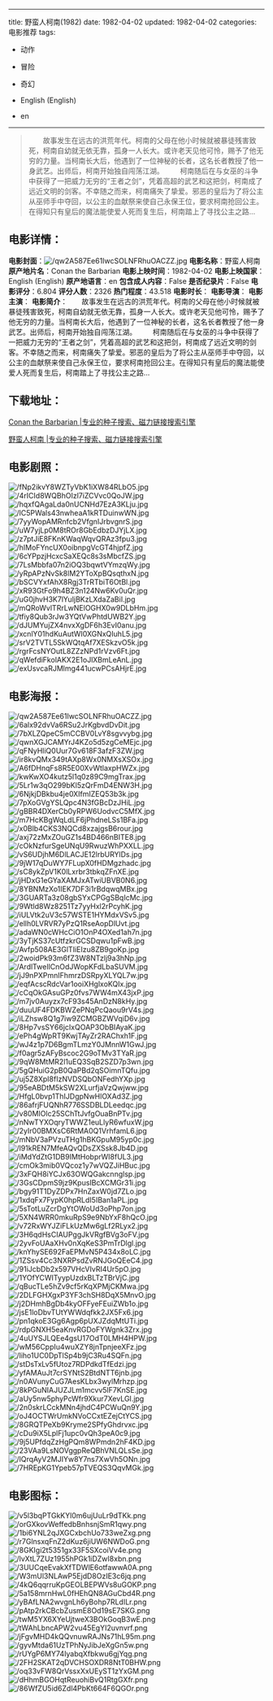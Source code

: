 
---
title: 野蛮人柯南(1982)
date: 1982-04-02
updated: 1982-04-02
categories: 电影推荐
tags:
- 动作
- 冒险
- 奇幻

- English (English)
- en
---


> 　　故事发生在远古的洪荒年代。柯南的父母在他小时候就被暴徒残害致死，柯南自幼就无依无靠，孤身一人长大。或许老天见他可怜，赐予了他无穷的力量。当柯南长大后，他遇到了一位神秘的长者，这名长者教授了他一身武艺。出师后，柯南开始独自闯荡江湖。  　　柯南随后在与女巫的斗争中获得了一把威力无穷的“王者之剑”，凭着高超的武艺和这把剑，柯南成了远近文明的剑客。不幸随之而来，柯南痛失了挚爱。邪恶的皇后为了将公主从巫师手中夺回，以公主的血献祭来使自己永保王位，要求柯南抢回公主。在得知只有皇后的魔法能使爱人死而复生后，柯南踏上了寻找公主之路...

## **电影详情**：

**电影封面**：<img src="https://image.tmdb.org/t/p/w200/qw2A587Ee61IwcSOLNFRhuOACZZ.jpg" alt="/qw2A587Ee61IwcSOLNFRhuOACZZ.jpg" title="/qw2A587Ee61IwcSOLNFRhuOACZZ.jpg">
**电影名称**：野蛮人柯南
**原产地片名**：Conan the Barbarian
**电影上映时间**：1982-04-02
**电影上映国家**：English (English)
**原产地语言**：en
**包含成人内容**：False
**是否纪录片**：False
**电影评分**：6.804
**评分人数**：2326
**热门程度**：43.518
**电影时长**：
**电影导演**：
**电影主演**：
**电影简介**：　　故事发生在远古的洪荒年代。柯南的父母在他小时候就被暴徒残害致死，柯南自幼就无依无靠，孤身一人长大。或许老天见他可怜，赐予了他无穷的力量。当柯南长大后，他遇到了一位神秘的长者，这名长者教授了他一身武艺。出师后，柯南开始独自闯荡江湖。  　　柯南随后在与女巫的斗争中获得了一把威力无穷的“王者之剑”，凭着高超的武艺和这把剑，柯南成了远近文明的剑客。不幸随之而来，柯南痛失了挚爱。邪恶的皇后为了将公主从巫师手中夺回，以公主的血献祭来使自己永保王位，要求柯南抢回公主。在得知只有皇后的魔法能使爱人死而复生后，柯南踏上了寻找公主之路...

## **下载地址**：
[Conan the Barbarian |专业的种子搜索、磁力链接搜索引擎](https://movie.amd794.com:2083/?search=Conan%20the%20Barbarian&ordering=&mode=match_phrase&page_size=10&page=1)

[野蛮人柯南 |专业的种子搜索、磁力链接搜索引擎](https://movie.amd794.com:2083/?search=%E9%87%8E%E8%9B%AE%E4%BA%BA%E6%9F%AF%E5%8D%97&ordering=&mode=match_phrase&page_size=10&page=1)
 

## **电影剧照**：
<img src="https://image.tmdb.org/t/p/original/fNp2ikvY8WZTyVbK1iXW84RLbO5.jpg" alt="/fNp2ikvY8WZTyVbK1iXW84RLbO5.jpg" title="/fNp2ikvY8WZTyVbK1iXW84RLbO5.jpg"><img src="https://image.tmdb.org/t/p/original/4rICId8WQBhOIzl7iZCVvc0QoJW.jpg" alt="/4rICId8WQBhOIzl7iZCVvc0QoJW.jpg" title="/4rICId8WQBhOIzl7iZCVvc0QoJW.jpg"><img src="https://image.tmdb.org/t/p/original/hqxfQAgaLda0nUCNHd7EzA3KLju.jpg" alt="/hqxfQAgaLda0nUCNHd7EzA3KLju.jpg" title="/hqxfQAgaLda0nUCNHd7EzA3KLju.jpg"><img src="https://image.tmdb.org/t/p/original/lC5PWals43nwheaA1kRTDuinwWN.jpg" alt="/lC5PWals43nwheaA1kRTDuinwWN.jpg" title="/lC5PWals43nwheaA1kRTDuinwWN.jpg"><img src="https://image.tmdb.org/t/p/original/7yyWopAMRnfcb2VfgnIJrbvgnrS.jpg" alt="/7yyWopAMRnfcb2VfgnIJrbvgnrS.jpg" title="/7yyWopAMRnfcb2VfgnIJrbvgnrS.jpg"><img src="https://image.tmdb.org/t/p/original/uW7yjLp0M8tROr8GbEdbzDJYjLX.jpg" alt="/uW7yjLp0M8tROr8GbEdbzDJYjLX.jpg" title="/uW7yjLp0M8tROr8GbEdbzDJYjLX.jpg"><img src="https://image.tmdb.org/t/p/original/z7ptJiE8FKnKWaqWqvQRAz3fpu3.jpg" alt="/z7ptJiE8FKnKWaqWqvQRAz3fpu3.jpg" title="/z7ptJiE8FKnKWaqWqvQRAz3fpu3.jpg"><img src="https://image.tmdb.org/t/p/original/hIMoFYncUX0oibnpgVcGT4hjpfZ.jpg" alt="/hIMoFYncUX0oibnpgVcGT4hjpfZ.jpg" title="/hIMoFYncUX0oibnpgVcGT4hjpfZ.jpg"><img src="https://image.tmdb.org/t/p/original/6cYPpzjHcxcSaXEQc8s3sMbcfZS.jpg" alt="/6cYPpzjHcxcSaXEQc8s3sMbcfZS.jpg" title="/6cYPpzjHcxcSaXEQc8s3sMbcfZS.jpg"><img src="https://image.tmdb.org/t/p/original/7LsMbbfa07n2iOQ3bqwtVYmzqWy.jpg" alt="/7LsMbbfa07n2iOQ3bqwtVYmzqWy.jpg" title="/7LsMbbfa07n2iOQ3bqwtVYmzqWy.jpg"><img src="https://image.tmdb.org/t/p/original/yRpAPzNvSk8lM2YToXpBQsqthxN.jpg" alt="/yRpAPzNvSk8lM2YToXpBQsqthxN.jpg" title="/yRpAPzNvSk8lM2YToXpBQsqthxN.jpg"><img src="https://image.tmdb.org/t/p/original/bSCVYxfAhX8Rgj3TrRTbiT6OtBl.jpg" alt="/bSCVYxfAhX8Rgj3TrRTbiT6OtBl.jpg" title="/bSCVYxfAhX8Rgj3TrRTbiT6OtBl.jpg"><img src="https://image.tmdb.org/t/p/original/xR93GtFo9h4BZ3n124Nw6Kv0uQr.jpg" alt="/xR93GtFo9h4BZ3n124Nw6Kv0uQr.jpg" title="/xR93GtFo9h4BZ3n124Nw6Kv0uQr.jpg"><img src="https://image.tmdb.org/t/p/original/uG0jhvH3K7lYuIjBKzLXdaZaBiI.jpg" alt="/uG0jhvH3K7lYuIjBKzLXdaZaBiI.jpg" title="/uG0jhvH3K7lYuIjBKzLXdaZaBiI.jpg"><img src="https://image.tmdb.org/t/p/original/mQRoWvlTRrLwNElOGHX0w9DLbHm.jpg" alt="/mQRoWvlTRrLwNElOGHX0w9DLbHm.jpg" title="/mQRoWvlTRrLwNElOGHX0w9DLbHm.jpg"><img src="https://image.tmdb.org/t/p/original/tfiy8Qub3rJw3YQtVwPhtdUWB2Y.jpg" alt="/tfiy8Qub3rJw3YQtVwPhtdUWB2Y.jpg" title="/tfiy8Qub3rJw3YQtVwPhtdUWB2Y.jpg"><img src="https://image.tmdb.org/t/p/original/dJUMYujZX4nvxXgDF6h3EvI0anu.jpg" alt="/dJUMYujZX4nvxXgDF6h3EvI0anu.jpg" title="/dJUMYujZX4nvxXgDF6h3EvI0anu.jpg"><img src="https://image.tmdb.org/t/p/original/xcnlY01hdKuAutWI0XGNxQIuhL5.jpg" alt="/xcnlY01hdKuAutWI0XGNxQIuhL5.jpg" title="/xcnlY01hdKuAutWI0XGNxQIuhL5.jpg"><img src="https://image.tmdb.org/t/p/original/srV2TVTL5SkWQtqAf7XESkzvO5k.jpg" alt="/srV2TVTL5SkWQtqAf7XESkzvO5k.jpg" title="/srV2TVTL5SkWQtqAf7XESkzvO5k.jpg"><img src="https://image.tmdb.org/t/p/original/rgrFcsNYOutL8ZZzNPd1rVzv6Ft.jpg" alt="/rgrFcsNYOutL8ZZzNPd1rVzv6Ft.jpg" title="/rgrFcsNYOutL8ZZzNPd1rVzv6Ft.jpg"><img src="https://image.tmdb.org/t/p/original/qWefdiFkolAKX2E1oJlXBmLeAnL.jpg" alt="/qWefdiFkolAKX2E1oJlXBmLeAnL.jpg" title="/qWefdiFkolAKX2E1oJlXBmLeAnL.jpg"><img src="https://image.tmdb.org/t/p/original/exUsvcaRJMlmg441ucwPCsAHjrE.jpg" alt="/exUsvcaRJMlmg441ucwPCsAHjrE.jpg" title="/exUsvcaRJMlmg441ucwPCsAHjrE.jpg">

## **电影海报**：
<img src="https://image.tmdb.org/t/p/original/qw2A587Ee61IwcSOLNFRhuOACZZ.jpg" alt="/qw2A587Ee61IwcSOLNFRhuOACZZ.jpg" title="/qw2A587Ee61IwcSOLNFRhuOACZZ.jpg"><img src="https://image.tmdb.org/t/p/original/6alx92dvVa6RSu2JrKgbvdDvDit.jpg" alt="/6alx92dvVa6RSu2JrKgbvdDvDit.jpg" title="/6alx92dvVa6RSu2JrKgbvdDvDit.jpg"><img src="https://image.tmdb.org/t/p/original/7bXLZQpeC5mCCBV0LvY8sgvvybg.jpg" alt="/7bXLZQpeC5mCCBV0LvY8sgvvybg.jpg" title="/7bXLZQpeC5mCCBV0LvY8sgvvybg.jpg"><img src="https://image.tmdb.org/t/p/original/qwnXGJCAMYrJ4KZo5d5zgCeMEjc.jpg" alt="/qwnXGJCAMYrJ4KZo5d5zgCeMEjc.jpg" title="/qwnXGJCAMYrJ4KZo5d5zgCeMEjc.jpg"><img src="https://image.tmdb.org/t/p/original/qFNyHliQ0Uur7Gv618F3afzF3ZW.jpg" alt="/qFNyHliQ0Uur7Gv618F3afzF3ZW.jpg" title="/qFNyHliQ0Uur7Gv618F3afzF3ZW.jpg"><img src="https://image.tmdb.org/t/p/original/ir8kvQMx349tAXp8Wx0NMXsXSOx.jpg" alt="/ir8kvQMx349tAXp8Wx0NMXsXSOx.jpg" title="/ir8kvQMx349tAXp8Wx0NMXsXSOx.jpg"><img src="https://image.tmdb.org/t/p/original/A6fDHnqFs8R5E00XvWtlaxpHWZx.jpg" alt="/A6fDHnqFs8R5E00XvWtlaxpHWZx.jpg" title="/A6fDHnqFs8R5E00XvWtlaxpHWZx.jpg"><img src="https://image.tmdb.org/t/p/original/kwKwXO4kutz5l1q0z89C9mgTrax.jpg" alt="/kwKwXO4kutz5l1q0z89C9mgTrax.jpg" title="/kwKwXO4kutz5l1q0z89C9mgTrax.jpg"><img src="https://image.tmdb.org/t/p/original/5Lr1w3qO299bKl5zQrFmD4ENW3H.jpg" alt="/5Lr1w3qO299bKl5zQrFmD4ENW3H.jpg" title="/5Lr1w3qO299bKl5zQrFmD4ENW3H.jpg"><img src="https://image.tmdb.org/t/p/original/6NjkjDBkbu4je0XIfmIZEQ53b3k.jpg" alt="/6NjkjDBkbu4je0XIfmIZEQ53b3k.jpg" title="/6NjkjDBkbu4je0XIfmIZEQ53b3k.jpg"><img src="https://image.tmdb.org/t/p/original/7pXoGVgYSLQpc4N3fGBcDzJHiL.jpg" alt="/7pXoGVgYSLQpc4N3fGBcDzJHiL.jpg" title="/7pXoGVgYSLQpc4N3fGBcDzJHiL.jpg"><img src="https://image.tmdb.org/t/p/original/gBBR4DXerCb0yRPW6UodvcC5MfX.jpg" alt="/gBBR4DXerCb0yRPW6UodvcC5MfX.jpg" title="/gBBR4DXerCb0yRPW6UodvcC5MfX.jpg"><img src="https://image.tmdb.org/t/p/original/m7HcKBgWqLdLF6jPhdneLSs1BFa.jpg" alt="/m7HcKBgWqLdLF6jPhdneLSs1BFa.jpg" title="/m7HcKBgWqLdLF6jPhdneLSs1BFa.jpg"><img src="https://image.tmdb.org/t/p/original/x0Blb4CKS3NQCd8xzajgsB6rour.jpg" alt="/x0Blb4CKS3NQCd8xzajgsB6rour.jpg" title="/x0Blb4CKS3NQCd8xzajgsB6rour.jpg"><img src="https://image.tmdb.org/t/p/original/axj72zMxZOuGZ1s4BD466nBITE8.jpg" alt="/axj72zMxZOuGZ1s4BD466nBITE8.jpg" title="/axj72zMxZOuGZ1s4BD466nBITE8.jpg"><img src="https://image.tmdb.org/t/p/original/cOkNzfurSgeUNqU9RwuzWhPXXLL.jpg" alt="/cOkNzfurSgeUNqU9RwuzWhPXXLL.jpg" title="/cOkNzfurSgeUNqU9RwuzWhPXXLL.jpg"><img src="https://image.tmdb.org/t/p/original/vS6UDjhM6DlLACJE12lrbURYlDs.jpg" alt="/vS6UDjhM6DlLACJE12lrbURYlDs.jpg" title="/vS6UDjhM6DlLACJE12lrbURYlDs.jpg"><img src="https://image.tmdb.org/t/p/original/9jW17qDuWY7FLupX0fHDMgzhadc.jpg" alt="/9jW17qDuWY7FLupX0fHDMgzhadc.jpg" title="/9jW17qDuWY7FLupX0fHDMgzhadc.jpg"><img src="https://image.tmdb.org/t/p/original/sC8ykZpV1K0lLxrbr3tbkqZFnXE.jpg" alt="/sC8ykZpV1K0lLxrbr3tbkqZFnXE.jpg" title="/sC8ykZpV1K0lLxrbr3tbkqZFnXE.jpg"><img src="https://image.tmdb.org/t/p/original/jHDxG1eGYaXAMJxATwiUBVB0N6.jpg" alt="/jHDxG1eGYaXAMJxATwiUBVB0N6.jpg" title="/jHDxG1eGYaXAMJxATwiUBVB0N6.jpg"><img src="https://image.tmdb.org/t/p/original/8YBNMzXo1IEK7DF3i1rBdqwqMBx.jpg" alt="/8YBNMzXo1IEK7DF3i1rBdqwqMBx.jpg" title="/8YBNMzXo1IEK7DF3i1rBdqwqMBx.jpg"><img src="https://image.tmdb.org/t/p/original/3GUARTa3z08gbSYxCPGgSBqIcMc.jpg" alt="/3GUARTa3z08gbSYxCPGgSBqIcMc.jpg" title="/3GUARTa3z08gbSYxCPGgSBqIcMc.jpg"><img src="https://image.tmdb.org/t/p/original/9Wtld8Wz8251Tz7yyHxl2rPcyhK.jpg" alt="/9Wtld8Wz8251Tz7yyHxl2rPcyhK.jpg" title="/9Wtld8Wz8251Tz7yyHxl2rPcyhK.jpg"><img src="https://image.tmdb.org/t/p/original/iULVtk2uV3c57WSTE1HYMdxVSv5.jpg" alt="/iULVtk2uV3c57WSTE1HYMdxVSv5.jpg" title="/iULVtk2uV3c57WSTE1HYMdxVSv5.jpg"><img src="https://image.tmdb.org/t/p/original/ellh0LVRVR7yPzQ1RseAopDlUvt.jpg" alt="/ellh0LVRVR7yPzQ1RseAopDlUvt.jpg" title="/ellh0LVRVR7yPzQ1RseAopDlUvt.jpg"><img src="https://image.tmdb.org/t/p/original/adaWN0cWHcCiO1OnP4OXed1ah7n.jpg" alt="/adaWN0cWHcCiO1OnP4OXed1ah7n.jpg" title="/adaWN0cWHcCiO1OnP4OXed1ah7n.jpg"><img src="https://image.tmdb.org/t/p/original/3yTjKS37cUtfzkrGCSDqwu1pFwB.jpg" alt="/3yTjKS37cUtfzkrGCSDqwu1pFwB.jpg" title="/3yTjKS37cUtfzkrGCSDqwu1pFwB.jpg"><img src="https://image.tmdb.org/t/p/original/Avfp508AE3GlTIiEIzu8ZB9goKp.jpg" alt="/Avfp508AE3GlTIiEIzu8ZB9goKp.jpg" title="/Avfp508AE3GlTIiEIzu8ZB9goKp.jpg"><img src="https://image.tmdb.org/t/p/original/2woidPk93m6fZ3W8NTzlj9a3hNp.jpg" alt="/2woidPk93m6fZ3W8NTzlj9a3hNp.jpg" title="/2woidPk93m6fZ3W8NTzlj9a3hNp.jpg"><img src="https://image.tmdb.org/t/p/original/ArdlTweIlCnOdJWopKFdLbaSUVM.jpg" alt="/ArdlTweIlCnOdJWopKFdLbaSUVM.jpg" title="/ArdlTweIlCnOdJWopKFdLbaSUVM.jpg"><img src="https://image.tmdb.org/t/p/original/jJ9nPXPmnIFhmrzDSRpyXLYQL7w.jpg" alt="/jJ9nPXPmnIFhmrzDSRpyXLYQL7w.jpg" title="/jJ9nPXPmnIFhmrzDSRpyXLYQL7w.jpg"><img src="https://image.tmdb.org/t/p/original/eqfAcscRdcVar1ooiXHglxoKQIx.jpg" alt="/eqfAcscRdcVar1ooiXHglxoKQIx.jpg" title="/eqfAcscRdcVar1ooiXHglxoKQIx.jpg"><img src="https://image.tmdb.org/t/p/original/cCqOkGAsuGPz0fvs7WW4mX43jxP.jpg" alt="/cCqOkGAsuGPz0fvs7WW4mX43jxP.jpg" title="/cCqOkGAsuGPz0fvs7WW4mX43jxP.jpg"><img src="https://image.tmdb.org/t/p/original/m7jv0Auyzx7cF93s45AnDzN8kHy.jpg" alt="/m7jv0Auyzx7cF93s45AnDzN8kHy.jpg" title="/m7jv0Auyzx7cF93s45AnDzN8kHy.jpg"><img src="https://image.tmdb.org/t/p/original/duuUF4FDKBWZePNqPcQaou9rV4s.jpg" alt="/duuUF4FDKBWZePNqPcQaou9rV4s.jpg" title="/duuUF4FDKBWZePNqPcQaou9rV4s.jpg"><img src="https://image.tmdb.org/t/p/original/iLZhsw8Q1g7iw9ZCMGBZWVqiD6v.jpg" alt="/iLZhsw8Q1g7iw9ZCMGBZWVqiD6v.jpg" title="/iLZhsw8Q1g7iw9ZCMGBZWVqiD6v.jpg"><img src="https://image.tmdb.org/t/p/original/8Hp7vsSY66jcIxQOAP3ObBIAyaK.jpg" alt="/8Hp7vsSY66jcIxQOAP3ObBIAyaK.jpg" title="/8Hp7vsSY66jcIxQOAP3ObBIAyaK.jpg"><img src="https://image.tmdb.org/t/p/original/ePh4gWpRT9KwjTAyZr2RAChxh1F.jpg" alt="/ePh4gWpRT9KwjTAyZr2RAChxh1F.jpg" title="/ePh4gWpRT9KwjTAyZr2RAChxh1F.jpg"><img src="https://image.tmdb.org/t/p/original/wJ4z1p7D6BgmTLmzY0JMnnW1GwJ.jpg" alt="/wJ4z1p7D6BgmTLmzY0JMnnW1GwJ.jpg" title="/wJ4z1p7D6BgmTLmzY0JMnnW1GwJ.jpg"><img src="https://image.tmdb.org/t/p/original/f0agr5zAFyBscoc2G9oTMv3TYaR.jpg" alt="/f0agr5zAFyBscoc2G9oTMv3TYaR.jpg" title="/f0agr5zAFyBscoc2G9oTMv3TYaR.jpg"><img src="https://image.tmdb.org/t/p/original/9qW8MtMR2l1uEQ3SqB2SZD7p3wn.jpg" alt="/9qW8MtMR2l1uEQ3SqB2SZD7p3wn.jpg" title="/9qW8MtMR2l1uEQ3SqB2SZD7p3wn.jpg"><img src="https://image.tmdb.org/t/p/original/5gQHuiG2pB0QaPBd2qSOimnTQfu.jpg" alt="/5gQHuiG2pB0QaPBd2qSOimnTQfu.jpg" title="/5gQHuiG2pB0QaPBd2qSOimnTQfu.jpg"><img src="https://image.tmdb.org/t/p/original/uj5Z8XpI8fIzNVDSQbONFedhYXp.jpg" alt="/uj5Z8XpI8fIzNVDSQbONFedhYXp.jpg" title="/uj5Z8XpI8fIzNVDSQbONFedhYXp.jpg"><img src="https://image.tmdb.org/t/p/original/95eABDtM5kSW2XLurfjaVzQwjww.jpg" alt="/95eABDtM5kSW2XLurfjaVzQwjww.jpg" title="/95eABDtM5kSW2XLurfjaVzQwjww.jpg"><img src="https://image.tmdb.org/t/p/original/HfgL0bvp1ThIJDgpNwHlOXAd3Z.jpg" alt="/HfgL0bvp1ThIJDgpNwHlOXAd3Z.jpg" title="/HfgL0bvp1ThIJDgpNwHlOXAd3Z.jpg"><img src="https://image.tmdb.org/t/p/original/86afrjFUQNhR776SSDBLDLeedqc.jpg" alt="/86afrjFUQNhR776SSDBLDLeedqc.jpg" title="/86afrjFUQNhR776SSDBLDLeedqc.jpg"><img src="https://image.tmdb.org/t/p/original/v80MIOlc25SChTtJvfgOuaBnPTv.jpg" alt="/v80MIOlc25SChTtJvfgOuaBnPTv.jpg" title="/v80MIOlc25SChTtJvfgOuaBnPTv.jpg"><img src="https://image.tmdb.org/t/p/original/nNwTYXOqryTWWZ1euLlyR6wfuxW.jpg" alt="/nNwTYXOqryTWWZ1euLlyR6wfuxW.jpg" title="/nNwTYXOqryTWWZ1euLlyR6wfuxW.jpg"><img src="https://image.tmdb.org/t/p/original/2yIr00BMXsC6RtMA0Q1VrhfamL6.jpg" alt="/2yIr00BMXsC6RtMA0Q1VrhfamL6.jpg" title="/2yIr00BMXsC6RtMA0Q1VrhfamL6.jpg"><img src="https://image.tmdb.org/t/p/original/mNbV3aPVzuTHg1hBKGpuM95yp0c.jpg" alt="/mNbV3aPVzuTHg1hBKGpuM95yp0c.jpg" title="/mNbV3aPVzuTHg1hBKGpuM95yp0c.jpg"><img src="https://image.tmdb.org/t/p/original/l91kREN7MfeAQvQDsZXSsk8Jb4D.jpg" alt="/l91kREN7MfeAQvQDsZXSsk8Jb4D.jpg" title="/l91kREN7MfeAQvQDsZXSsk8Jb4D.jpg"><img src="https://image.tmdb.org/t/p/original/iMdYdZtG1DB9IMtHobprWI8fUL3.jpg" alt="/iMdYdZtG1DB9IMtHobprWI8fUL3.jpg" title="/iMdYdZtG1DB9IMtHobprWI8fUL3.jpg"><img src="https://image.tmdb.org/t/p/original/cmOk3mib0VQcoz1y7wVQZJiHBuc.jpg" alt="/cmOk3mib0VQcoz1y7wVQZJiHBuc.jpg" title="/cmOk3mib0VQcoz1y7wVQZJiHBuc.jpg"><img src="https://image.tmdb.org/t/p/original/3xFQH8iYCJx63OWQGakcnnglsp.jpg" alt="/3xFQH8iYCJx63OWQGakcnnglsp.jpg" title="/3xFQH8iYCJx63OWQGakcnnglsp.jpg"><img src="https://image.tmdb.org/t/p/original/3GsCDpmS9jz9KpusIBcXCMGr31i.jpg" alt="/3GsCDpmS9jz9KpusIBcXCMGr31i.jpg" title="/3GsCDpmS9jz9KpusIBcXCMGr31i.jpg"><img src="https://image.tmdb.org/t/p/original/bgy91T1DyZDPx7HnZaxW0jd7ZLo.jpg" alt="/bgy91T1DyZDPx7HnZaxW0jd7ZLo.jpg" title="/bgy91T1DyZDPx7HnZaxW0jd7ZLo.jpg"><img src="https://image.tmdb.org/t/p/original/1xdqFx7FypK0hpRLdI5IBan1aPL.jpg" alt="/1xdqFx7FypK0hpRLdI5IBan1aPL.jpg" title="/1xdqFx7FypK0hpRLdI5IBan1aPL.jpg"><img src="https://image.tmdb.org/t/p/original/5sTotLuZcrDgYtOWoUd3oPhp7on.jpg" alt="/5sTotLuZcrDgYtOWoUd3oPhp7on.jpg" title="/5sTotLuZcrDgYtOWoUd3oPhp7on.jpg"><img src="https://image.tmdb.org/t/p/original/5XN4WRR0mkuRpS9e9NbYxF8hQcO.jpg" alt="/5XN4WRR0mkuRpS9e9NbYxF8hQcO.jpg" title="/5XN4WRR0mkuRpS9e9NbYxF8hQcO.jpg"><img src="https://image.tmdb.org/t/p/original/v72RxWYJZiFLkUzMw6gLf2RLyx2.jpg" alt="/v72RxWYJZiFLkUzMw6gLf2RLyx2.jpg" title="/v72RxWYJZiFLkUzMw6gLf2RLyx2.jpg"><img src="https://image.tmdb.org/t/p/original/3H6qdHsCIAUPggJkVRgfBVg3oFV.jpg" alt="/3H6qdHsCIAUPggJkVRgfBVg3oFV.jpg" title="/3H6qdHsCIAUPggJkVRgfBVg3oFV.jpg"><img src="https://image.tmdb.org/t/p/original/2yvFoUAaXHv0nXqKeS3PmTrDlgl.jpg" alt="/2yvFoUAaXHv0nXqKeS3PmTrDlgl.jpg" title="/2yvFoUAaXHv0nXqKeS3PmTrDlgl.jpg"><img src="https://image.tmdb.org/t/p/original/knYhySE692FaEPMvN5P434x8oLC.jpg" alt="/knYhySE692FaEPMvN5P434x8oLC.jpg" title="/knYhySE692FaEPMvN5P434x8oLC.jpg"><img src="https://image.tmdb.org/t/p/original/1ZSsv4Cc3NXRPsdZvRNJGoQEeC4.jpg" alt="/1ZSsv4Cc3NXRPsdZvRNJGoQEeC4.jpg" title="/1ZSsv4Cc3NXRPsdZvRNJGoQEeC4.jpg"><img src="https://image.tmdb.org/t/p/original/91iJcbDb2x597VHcVIvRI4Ur5pO.jpg" alt="/91iJcbDb2x597VHcVIvRI4Ur5pO.jpg" title="/91iJcbDb2x597VHcVIvRI4Ur5pO.jpg"><img src="https://image.tmdb.org/t/p/original/1YOfYCWITyypUzdxBLTzTBrVjC.jpg" alt="/1YOfYCWITyypUzdxBLTzTBrVjC.jpg" title="/1YOfYCWITyypUzdxBLTzTBrVjC.jpg"><img src="https://image.tmdb.org/t/p/original/qBucTLe5hZv9cf5rKqXPMjCKMwa.jpg" alt="/qBucTLe5hZv9cf5rKqXPMjCKMwa.jpg" title="/qBucTLe5hZv9cf5rKqXPMjCKMwa.jpg"><img src="https://image.tmdb.org/t/p/original/2DLFGHXgxP3YF3chSH8DqX5MnvO.jpg" alt="/2DLFGHXgxP3YF3chSH8DqX5MnvO.jpg" title="/2DLFGHXgxP3YF3chSH8DqX5MnvO.jpg"><img src="https://image.tmdb.org/t/p/original/j2DHmhBgDb4kyOFFyeFEuiZWb1o.jpg" alt="/j2DHmhBgDb4kyOFFyeFEuiZWb1o.jpg" title="/j2DHmhBgDb4kyOFFyeFEuiZWb1o.jpg"><img src="https://image.tmdb.org/t/p/original/jsE1loDbvTUtYWWdqfkk2JX5Fx6.jpg" alt="/jsE1loDbvTUtYWWdqfkk2JX5Fx6.jpg" title="/jsE1loDbvTUtYWWdqfkk2JX5Fx6.jpg"><img src="https://image.tmdb.org/t/p/original/pn1qkoE3Gg6Agp6pUXJZdqMtUTi.jpg" alt="/pn1qkoE3Gg6Agp6pUXJZdqMtUTi.jpg" title="/pn1qkoE3Gg6Agp6pUXJZdqMtUTi.jpg"><img src="https://image.tmdb.org/t/p/original/rdpGNXH5eaKnvRGDoFYWgnk3Zrx.jpg" alt="/rdpGNXH5eaKnvRGDoFYWgnk3Zrx.jpg" title="/rdpGNXH5eaKnvRGDoFYWgnk3Zrx.jpg"><img src="https://image.tmdb.org/t/p/original/4uUYSJLQEe4gsU17OdT0LMH4HPW.jpg" alt="/4uUYSJLQEe4gsU17OdT0LMH4HPW.jpg" title="/4uUYSJLQEe4gsU17OdT0LMH4HPW.jpg"><img src="https://image.tmdb.org/t/p/original/wM56CppIu4wuXZY8jnTpnjeeXFz.jpg" alt="/wM56CppIu4wuXZY8jnTpnjeeXFz.jpg" title="/wM56CppIu4wuXZY8jnTpnjeeXFz.jpg"><img src="https://image.tmdb.org/t/p/original/liho1UC0DpTlSp4b9jC3Ru4SQFn.jpg" alt="/liho1UC0DpTlSp4b9jC3Ru4SQFn.jpg" title="/liho1UC0DpTlSp4b9jC3Ru4SQFn.jpg"><img src="https://image.tmdb.org/t/p/original/stDsTxLv5fUtoz7RDPdkdTfEdzi.jpg" alt="/stDsTxLv5fUtoz7RDPdkdTfEdzi.jpg" title="/stDsTxLv5fUtoz7RDPdkdTfEdzi.jpg"><img src="https://image.tmdb.org/t/p/original/yfAMAuJt7crSYNtS2BtdNTT6jnb.jpg" alt="/yfAMAuJt7crSYNtS2BtdNTT6jnb.jpg" title="/yfAMAuJt7crSYNtS2BtdNTT6jnb.jpg"><img src="https://image.tmdb.org/t/p/original/n0AVunyCuG7AesKLbx3wylMrhzp.jpg" alt="/n0AVunyCuG7AesKLbx3wylMrhzp.jpg" title="/n0AVunyCuG7AesKLbx3wylMrhzp.jpg"><img src="https://image.tmdb.org/t/p/original/8kPGuNIAJUZJLm1mcvv5lF7KnSE.jpg" alt="/8kPGuNIAJUZJLm1mcvv5lF7KnSE.jpg" title="/8kPGuNIAJUZJLm1mcvv5lF7KnSE.jpg"><img src="https://image.tmdb.org/t/p/original/aUy5nw5phyPcWfr9Xkur7XevLGI.jpg" alt="/aUy5nw5phyPcWfr9Xkur7XevLGI.jpg" title="/aUy5nw5phyPcWfr9Xkur7XevLGI.jpg"><img src="https://image.tmdb.org/t/p/original/2n0skrLCckMNn4jhdC4PCWuQn9Y.jpg" alt="/2n0skrLCckMNn4jhdC4PCWuQn9Y.jpg" title="/2n0skrLCckMNn4jhdC4PCWuQn9Y.jpg"><img src="https://image.tmdb.org/t/p/original/oJ4OCTWrUmkNVoCCxtEZejCtYCS.jpg" alt="/oJ4OCTWrUmkNVoCCxtEZejCtYCS.jpg" title="/oJ4OCTWrUmkNVoCCxtEZejCtYCS.jpg"><img src="https://image.tmdb.org/t/p/original/8GRQTPeXb9Kryme2SPfyGhdrvxc.jpg" alt="/8GRQTPeXb9Kryme2SPfyGhdrvxc.jpg" title="/8GRQTPeXb9Kryme2SPfyGhdrvxc.jpg"><img src="https://image.tmdb.org/t/p/original/cDu9iX5LplFj1upc0vQh3peA0c9.jpg" alt="/cDu9iX5LplFj1upc0vQh3peA0c9.jpg" title="/cDu9iX5LplFj1upc0vQh3peA0c9.jpg"><img src="https://image.tmdb.org/t/p/original/9j5UPfdqZzHgPQm8WPmdn2hF4KD.jpg" alt="/9j5UPfdqZzHgPQm8WPmdn2hF4KD.jpg" title="/9j5UPfdqZzHgPQm8WPmdn2hF4KD.jpg"><img src="https://image.tmdb.org/t/p/original/23VAa9LsNOVggpReQBhVNLQLsSe.jpg" alt="/23VAa9LsNOVggpReQBhVNLQLsSe.jpg" title="/23VAa9LsNOVggpReQBhVNLQLsSe.jpg"><img src="https://image.tmdb.org/t/p/original/lQrqAyV2MJIYw8Y7ns7XwVh5ONn.jpg" alt="/lQrqAyV2MJIYw8Y7ns7XwVh5ONn.jpg" title="/lQrqAyV2MJIYw8Y7ns7XwVh5ONn.jpg"><img src="https://image.tmdb.org/t/p/original/7HREpKG1Ypeb57pTVEQS3QqvMGk.jpg" alt="/7HREpKG1Ypeb57pTVEQS3QqvMGk.jpg" title="/7HREpKG1Ypeb57pTVEQS3QqvMGk.jpg">

## **电影图标**：
<img src="https://image.tmdb.org/t/p/original/v5l3bqPTGkKYl0m6ujUuLr9dTKk.png" alt="/v5l3bqPTGkKYl0m6ujUuLr9dTKk.png" title="/v5l3bqPTGkKYl0m6ujUuLr9dTKk.png"><img src="https://image.tmdb.org/t/p/original/orGXkovWeffedbBnhsnjSmR1qwy.png" alt="/orGXkovWeffedbBnhsnjSmR1qwy.png" title="/orGXkovWeffedbBnhsnjSmR1qwy.png"><img src="https://image.tmdb.org/t/p/original/1bi6YNL2qJXGCxbchUo733weZxg.png" alt="/1bi6YNL2qJXGCxbchUo733weZxg.png" title="/1bi6YNL2qJXGCxbchUo733weZxg.png"><img src="https://image.tmdb.org/t/p/original/r7GlnsxqFnZ2dKuz6jiUW6NWDoG.png" alt="/r7GlnsxqFnZ2dKuz6jiUW6NWDoG.png" title="/r7GlnsxqFnZ2dKuz6jiUW6NWDoG.png"><img src="https://image.tmdb.org/t/p/original/8GKIgi2t5351gx33F5SXcoiVv4e.png" alt="/8GKIgi2t5351gx33F5SXcoiVv4e.png" title="/8GKIgi2t5351gx33F5SXcoiVv4e.png"><img src="https://image.tmdb.org/t/p/original/lvXtL7ZUz1955hPGk1iDZwI8xbn.png" alt="/lvXtL7ZUz1955hPGk1iDZwI8xbn.png" title="/lvXtL7ZUz1955hPGk1iDZwI8xbn.png"><img src="https://image.tmdb.org/t/p/original/3UUCqeEvakXfTDWlE6otfawwA0A.png" alt="/3UUCqeEvakXfTDWlE6otfawwA0A.png" title="/3UUCqeEvakXfTDWlE6otfawwA0A.png"><img src="https://image.tmdb.org/t/p/original/W3mUl3NLAwP5EjdD8OzIE3c6jq.png" alt="/W3mUl3NLAwP5EjdD8OzIE3c6jq.png" title="/W3mUl3NLAwP5EjdD8OzIE3c6jq.png"><img src="https://image.tmdb.org/t/p/original/4kQ6qqrruKpGEOLBEPWVs8uGOKP.png" alt="/4kQ6qqrruKpGEOLBEPWVs8uGOKP.png" title="/4kQ6qqrruKpGEOLBEPWVs8uGOKP.png"><img src="https://image.tmdb.org/t/p/original/5a158mrnHwL0fHEhQN8AGuCbd4R.png" alt="/5a158mrnHwL0fHEhQN8AGuCbd4R.png" title="/5a158mrnHwL0fHEhQN8AGuCbd4R.png"><img src="https://image.tmdb.org/t/p/original/yBAfLNA2wvgnLh6yBohp7RLdILr.png" alt="/yBAfLNA2wvgnLh6yBohp7RLdILr.png" title="/yBAfLNA2wvgnLh6yBohp7RLdILr.png"><img src="https://image.tmdb.org/t/p/original/pAtp2rkCBcbZusmE8Od19sE7SKG.png" alt="/pAtp2rkCBcbZusmE8Od19sE7SKG.png" title="/pAtp2rkCBcbZusmE8Od19sE7SKG.png"><img src="https://image.tmdb.org/t/p/original/twM5YX6XYeUjtweX3BOkGoqB3wE.png" alt="/twM5YX6XYeUjtweX3BOkGoqB3wE.png" title="/twM5YX6XYeUjtweX3BOkGoqB3wE.png"><img src="https://image.tmdb.org/t/p/original/tWAhLbncAPW2vu45EgYI2uvnvrf.png" alt="/tWAhLbncAPW2vu45EgYI2uvnvrf.png" title="/tWAhLbncAPW2vu45EgYI2uvnvrf.png"><img src="https://image.tmdb.org/t/p/original/jFgvMHD4kQQvnuwRAJNs71hL95m.png" alt="/jFgvMHD4kQQvnuwRAJNs71hL95m.png" title="/jFgvMHD4kQQvnuwRAJNs71hL95m.png"><img src="https://image.tmdb.org/t/p/original/gyvMtda61UzTPhNyJibJeXgGn5w.png" alt="/gyvMtda61UzTPhNyJibJeXgGn5w.png" title="/gyvMtda61UzTPhNyJibJeXgGn5w.png"><img src="https://image.tmdb.org/t/p/original/rUYgP6MY74IyabqXfbkwu6gjYqg.png" alt="/rUYgP6MY74IyabqXfbkwu6gjYqg.png" title="/rUYgP6MY74IyabqXfbkwu6gjYqg.png"><img src="https://image.tmdb.org/t/p/original/2FH2SKAT2qDVCHSOXDR8NtT0BHW.png" alt="/2FH2SKAT2qDVCHSOXDR8NtT0BHW.png" title="/2FH2SKAT2qDVCHSOXDR8NtT0BHW.png"><img src="https://image.tmdb.org/t/p/original/oq33vFW8QrVssxXxUEyST1zYxGM.png" alt="/oq33vFW8QrVssxXxUEyST1zYxGM.png" title="/oq33vFW8QrVssxXxUEyST1zYxGM.png"><img src="https://image.tmdb.org/t/p/original/dHhmBGOHqtReuohiBvQ1RtgGXfr.png" alt="/dHhmBGOHqtReuohiBvQ1RtgGXfr.png" title="/dHhmBGOHqtReuohiBvQ1RtgGXfr.png"><img src="https://image.tmdb.org/t/p/original/86WfZU5id6Zdl4PbKt664F6QGOr.png" alt="/86WfZU5id6Zdl4PbKt664F6QGOr.png" title="/86WfZU5id6Zdl4PbKt664F6QGOr.png">
